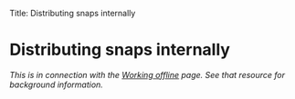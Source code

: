 Title: Distributing snaps internally

# Distributing snaps internally

*This is in connection with the [Working offline][charms-offline] page. See
that resource for background information.*



<!-- LINKS -->

[charms-offline]: ./charms-offline.html

